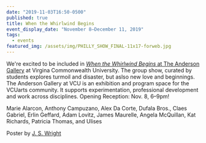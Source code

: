 ```yaml
---
date: "2019-11-03T16:50-0500"
published: true
title: When the Whirlwind Begins
event_display_date: "November 8–December 11, 2019"
tags:
  - events
featured_img: /assets/img/PHILLY_SHOW_FINAL-11x17-forweb.jpg
---
```


We're excited to be included in [_When the Whirlwind Begins_ at The Anderson Gallery](https://arts.vcu.edu/programs/theanderson/) at Virgina Commonwealth University. The group show, curated by students explores turmoil and disaster, but aslso new love and beginnings. The Anderson Gallery at VCU is an exhibition and program space for the VCUarts community. It supports experimentation, professional development and work across disciplines. Opening Reception: Nov. 8, 6–9pm!

Marie Alarcon,
Anthony Campuzano,
Alex Da Corte,
Dufala Bros.,
Claes Gabriel,
Erlin Geffard,
Adam Lovitz,
James Maurelle,
Angela McQuillan,
Kat Richards,
Patricia Thomas, and
Ulises

Poster by [J. S. Wright](https://www.instagram.com/liver_ideas/)
